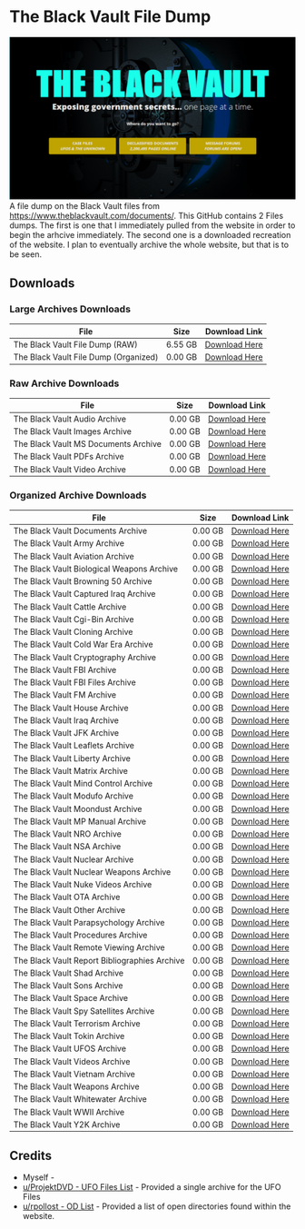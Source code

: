 # The Black Vault File Dump
![](https://github.com/TheArchyvist/The-Black-Vault-File-Dump/blob/main/Assests/GitHub%20Banner.PNG)
A file dump on the Black Vault files from https://www.theblackvault.com/documents/. This GitHub contains 2 Files dumps. The first is one that I immediately pulled from the website in order to begin the arhcive immediately. The second one is a downloaded recreation of the website. I plan to eventually archive the whole website, but that is to be seen.

## Downloads
### Large Archives Downloads
| File | Size | Download Link |
| -- | -- | -- |
| The Black Vault File Dump (RAW) | 6.55 GB | [Download Here](https://downgit.github.io/#/home?url=https://github.com/TheArchyvist/The-Black-Vault-File-Dump/tree/main/The%20Black%20Vault%20(RAW)) |
| The Black Vault File Dump (Organized) | 0.00 GB | [Download Here]() |

### Raw Archive Downloads
| File | Size | Download Link |
| -- | -- | -- |
| The Black Vault Audio Archive | 0.00 GB | [Download Here]() |
| The Black Vault Images Archive | 0.00 GB | [Download Here]() |
| The Black Vault MS Documents Archive | 0.00 GB | [Download Here]() |
| The Black Vault PDFs Archive | 0.00 GB | [Download Here]() |
| The Black Vault Video Archive | 0.00 GB | [Download Here]() |

### Organized Archive Downloads
| File | Size | Download Link |
| -- | -- | -- |
| The Black Vault Documents Archive | 0.00 GB | [Download Here]() |
| The Black Vault Army Archive | 0.00 GB | [Download Here]() |
| The Black Vault Aviation Archive | 0.00 GB | [Download Here]() |
| The Black Vault Biological Weapons Archive | 0.00 GB | [Download Here]() |
| The Black Vault Browning 50 Archive | 0.00 GB | [Download Here]() |
| The Black Vault Captured Iraq Archive | 0.00 GB | [Download Here]() |
| The Black Vault Cattle Archive | 0.00 GB | [Download Here]() |
| The Black Vault Cgi-Bin Archive | 0.00 GB | [Download Here]() |
| The Black Vault Cloning Archive | 0.00 GB | [Download Here]() |
| The Black Vault Cold War Era Archive | 0.00 GB |[Download Here]()  |
| The Black Vault Cryptography Archive | 0.00 GB | [Download Here]() |
| The Black Vault FBI Archive | 0.00 GB | [Download Here]() |
| The Black Vault FBI Files Archive | 0.00 GB |[Download Here]()  |
| The Black Vault FM Archive | 0.00 GB | [Download Here]()  |
| The Black Vault House Archive | 0.00 GB | [Download Here]() |
| The Black Vault Iraq Archive | 0.00 GB | [Download Here]() |
| The Black Vault JFK Archive | 0.00 GB | [Download Here]() |
| The Black Vault Leaflets Archive | 0.00 GB | [Download Here]() |
| The Black Vault Liberty Archive | 0.00 GB | [Download Here]() |
| The Black Vault Matrix Archive | 0.00 GB | [Download Here]() |
| The Black Vault Mind Control Archive | 0.00 GB | [Download Here]() |
| The Black Vault Modufo Archive | 0.00 GB | [Download Here]() |
| The Black Vault Moondust Archive | 0.00 GB | [Download Here]() |
| The Black Vault MP Manual Archive | 0.00 GB | [Download Here]() |
| The Black Vault NRO Archive | 0.00 GB | [Download Here]() |
| The Black Vault NSA Archive | 0.00 GB | [Download Here]() |
| The Black Vault Nuclear Archive | 0.00 GB | [Download Here]() |
| The Black Vault Nuclear Weapons Archive | 0.00 GB | [Download Here]() |
| The Black Vault Nuke Videos Archive | 0.00 GB | [Download Here]() |
| The Black Vault OTA Archive | 0.00 GB | [Download Here]() |
| The Black Vault Other Archive | 0.00 GB | [Download Here]() |
| The Black Vault Parapsychology Archive | 0.00 GB | [Download Here]() |
| The Black Vault Procedures Archive | 0.00 GB | [Download Here]() |
| The Black Vault Remote Viewing Archive | 0.00 GB | [Download Here]() |
| The Black Vault Report Bibliographies Archive | 0.00 GB | [Download Here]() |
| The Black Vault Shad Archive | 0.00 GB | [Download Here]() |
| The Black Vault Sons Archive | 0.00 GB | [Download Here]() |
| The Black Vault Space Archive | 0.00 GB | [Download Here]() |
| The Black Vault Spy Satellites Archive | 0.00 GB | [Download Here]() |
| The Black Vault Terrorism Archive | 0.00 GB | [Download Here]() |
| The Black Vault Tokin Archive | 0.00 GB | [Download Here]() |
| The Black Vault UFOS Archive | 0.00 GB | [Download Here]() |
| The Black Vault Videos Archive | 0.00 GB | [Download Here]() |
| The Black Vault Vietnam Archive | 0.00 GB | [Download Here]() |
| The Black Vault Weapons Archive | 0.00 GB | [Download Here]() |
| The Black Vault Whitewater Archive | 0.00 GB | [Download Here]() |
| The Black Vault WWII Archive | 0.00 GB | [Download Here]() |
| The Black Vault Y2K Archive | 0.00 GB | [Download Here]() |

## Credits
* Myself -
* [u/ProjektDVD - UFO Files List](https://files.devabhishek.com/files/blackvault.7z) - Provided a single archive for the UFO Files
* [u/rpollost - OD List](https://www.reddit.com/r/opendirectories/comments/kxlb1b/black_vault_open_directory/gjb5jb2/?context=3) - Provided a list of open directories found within the website.
